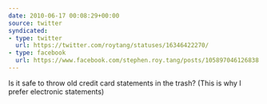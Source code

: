 ```yaml
---
date: 2010-06-17 00:08:29+00:00
source: twitter
syndicated:
- type: twitter
  url: https://twitter.com/roytang/statuses/16346422270/
- type: facebook
  url: https://www.facebook.com/stephen.roy.tang/posts/105897046126838
---
```


Is it safe to throw old credit card statements in the trash? (This is why I prefer electronic statements)